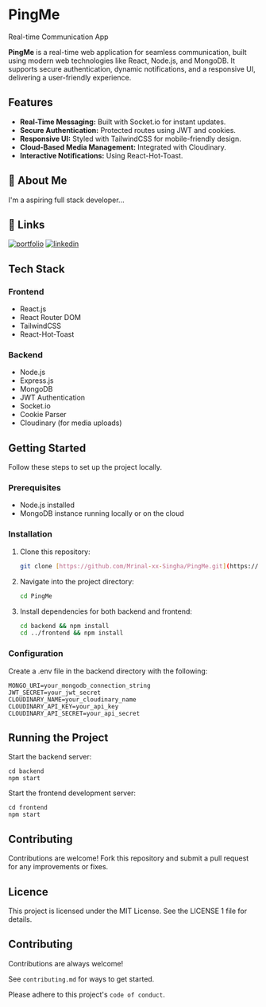 
# PingMe

Real-time Communication App

**PingMe** is a real-time web application for seamless communication, built using modern web technologies like React, Node.js, and MongoDB. It supports secure authentication, dynamic notifications, and a responsive UI, delivering a user-friendly experience.


## Features

* **Real-Time Messaging:** Built with Socket.io for instant updates.
* **Secure Authentication:** Protected routes using JWT and cookies.
* **Responsive UI:** Styled with TailwindCSS for mobile-friendly design.
* **Cloud-Based Media Management:** Integrated with Cloudinary.
* **Interactive Notifications:** Using React-Hot-Toast.
## 🚀 About Me
I'm a aspiring  full stack developer...


## 🔗 Links
[![portfolio](https://img.shields.io/badge/my_portfolio-000?style=for-the-badge&logo=ko-fi&logoColor=white)](https://mrinalspersonalportfolio.netlify.app//)
[![linkedin](https://img.shields.io/badge/linkedin-0A66C2?style=for-the-badge&logo=linkedin&logoColor=white)](https://www.linkedin.com/in/mrinal-singha-754b57249/)

## Tech Stack

### Frontend
* React.js
* React Router DOM
* TailwindCSS
* React-Hot-Toast

### Backend
* Node.js
* Express.js
* MongoDB
* JWT Authentication
* Socket.io
* Cookie Parser
* Cloudinary (for media uploads)
## Getting Started

Follow these steps to set up the project locally.

### Prerequisites

* Node.js installed
* MongoDB instance running locally or on the cloud

### Installation

1. Clone this repository:
   ```bash
   git clone [https://github.com/Mrinal-xx-Singha/PingMe.git](https://github.com/Mrinal-xx-Singha/PingMe.git)

1. Navigate into the project directory:
    ```bash
    cd PingMe


3. Install dependencies for both backend and frontend:
    ```bash
    cd backend && npm install
    cd ../frontend && npm install

### Configuration

Create a .env file in the backend directory with the following:

    
    MONGO_URI=your_mongodb_connection_string
    JWT_SECRET=your_jwt_secret
    CLOUDINARY_NAME=your_cloudinary_name
    CLOUDINARY_API_KEY=your_api_key
    CLOUDINARY_API_SECRET=your_api_secret


## Running the Project

Start the backend server:
    
    
    cd backend
    npm start

Start the frontend development server:

    cd frontend
    npm start

    


## Contributing
Contributions are welcome! Fork this repository and submit a pull request for any improvements or fixes.
## Licence

This project is licensed under the MIT License. See the LICENSE 1  file for details.
## Contributing

Contributions are always welcome!

See `contributing.md` for ways to get started.

Please adhere to this project's `code of conduct`.

